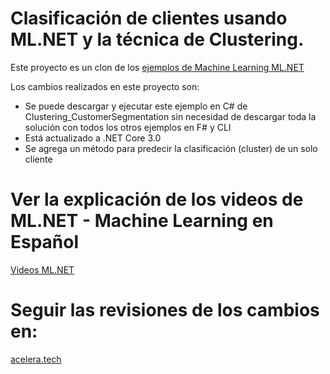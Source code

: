 # Clasificación de clientes usando ML.NET y la técnica de Clustering.
Este proyecto es un clon de los [ejemplos de Machine Learning ML.NET](https://github.com/DFMERA/machinelearning-samples)

Los cambios realizados en este proyecto son:
* Se puede descargar y ejecutar este ejemplo en C# de Clustering_CustomerSegmentation sin necesidad de descargar toda la solución con todos los otros ejemplos en F# y CLI
* Está actualizado a .NET Core 3.0
* Se agrega un método para predecir la clasificación (cluster) de un solo cliente

# Ver la explicación de los videos de ML.NET - Machine Learning en Español
[Videos ML.NET](https://acelera.tech/2019/10/23/videos-de-ml-net-machine-learning-explicados-en-espanol/)

# Seguir las revisiones de los cambios en:
[acelera.tech](https://acelera.tech)
